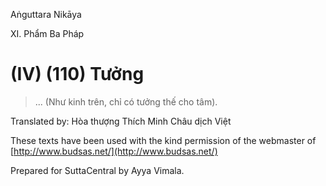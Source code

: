  

Aṅguttara Nikāya

XI. Phẩm Ba Pháp

# (IV) (110) Tưởng

> ... (Như kinh trên, chỉ có tưởng thế cho tâm).

Translated by: Hòa thượng Thích Minh Châu dịch Việt

These texts have been used with the kind permission of the webmaster of [http://www.budsas.net/](http://www.budsas.net/)

Prepared for SuttaCentral by Ayya Vimala.